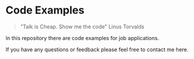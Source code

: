 # Code Examples



> "Talk is Cheap. Show me the code" Linus Torvalds


In this repository there are code examples for job applications.

If you have any questions or feedback please feel free to contact me here.



